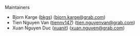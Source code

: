 Maintainers

* Bjorn Karge ([bkgs](https://github.com/bkgs)) (bjorn.karge@grab.com)
* Tien Nguyen Van ([tiennv147](https://github.com/tiennv147)) (tien.nguyenvan@grab.com)
* Xuan Nguyen Duc ([xuanit](https://github.com/xuanit)) (xuan.nguyen@grab.com)
